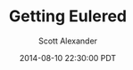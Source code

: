 ---
layout: podcast
title: "Getting Eulered"
author: Scott Alexander
description: https://slatestarcodex.com/2014/08/10/getting-eulered/
date: 2014-08-10 22:30:00 PDT
length: 3551523
duration: 888
guid: getting-eulered
---